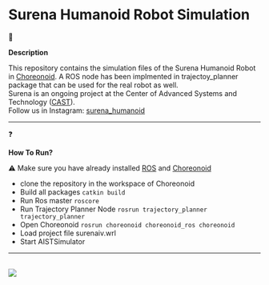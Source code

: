 # Surena Humanoid Robot Simulation

<p font-size:40px>&#129302</p><b> Description</b>
<p>This repository contains the simulation files of the Surena Humanoid Robot in <a href="https://github.com/choreonoid">Choreonoid</a>. A ROS node has been implmented in trajectoy_planner package that can be used for the real robot as well. <br>Surena is an ongoing project at the Center of Advanced Systems and Technology (<a href="http://www.castech.ir/">CAST</a>). <br> Follow us in Instagram: <a href="https://www.instagram.com/surena_humanoid/?hl=en">surena_humanoid </a> </p>

---
<p font-size:40px>&#10067</p><b> How To Run?</b>
<p>&#9888 Make sure you have already installed <a href="https://ros.org">ROS</a> and <a href="https://choreonoid.org/ja/manuals/latest/ros/index.html">Choreonoid</a></p>

  * clone the repository in the workspace of Choreonoid
  * Build all packages `catkin build`
  * Run Ros master `roscore`
  * Run Trajectory Planner Node `rosrun trajectory_planner trajectory_planner`
  * Open Choreonoid `rosrun choreonoid choreonoid_ros choreonoid`
  * Load project file surenaiv.wrl
  * Start AISTSimulator
---
<br>
<img class="center" src="https://github.com/CAST-Robotics/surena_choreonoid_ros/blob/main/SurenaIV_Online.gif" align="center"/>
